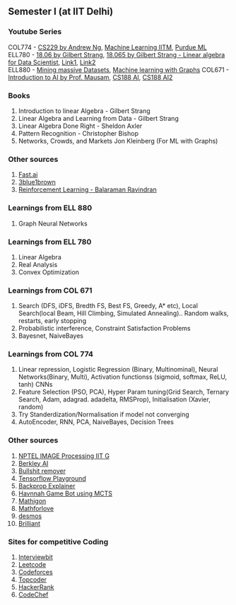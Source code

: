 ## Semester I (at IIT Delhi)

### Youtube Series
COL774 - [CS229 by Andrew Ng](https://www.youtube.com/watch?v=het9HFqo1TQ), [Machine Learning IITM](https://www.youtube.com/playlist?list=PLyqSpQzTE6M-SISTunGRBRiZk7opYBf_K), [Purdue ML](https://www.youtube.com/playlist?list=PL4FSfq6xtSvyqEsz3UUnAizemXJfQyDVD)  
ELL780 - [18.06 by Gilbert Strang](https://www.youtube.com/watch?v=JibVXBElKL0), [18.065 by Gilbert Strang - Linear algebra for Data Scientist](https://www.youtube.com/playlist?list=PLUl4u3cNGP63oMNUHXqIUcrkS2PivhN3k), [Link1](https://youtube.com/playlist?list=PLG4ZBab_DdoeZOWHJhUAA8fzTTumHP2O-&si=dbXdXR4-f-o3NfaV), [Link2](https://www.youtube.com/playlist?list=PLTYWkBB_Zi67KTmbeDxxBPxcEeqPfPC6f)  
ELL880 - [Mining massive Datasets](https://www.youtube.com/@miningmassivedatasets6799), [Machine learning with Graphs](https://www.youtube.com/playlist?list=PLoROMvodv4rPLKxIpqhjhPgdQy7imNkDn)
COL671 - [Introduction to AI by Prof. Mausam](https://www.youtube.com/playlist?list=PLp6ek2hDcoNB_YJCruBFjhF79f5ZHyBuz), [CS188 AI](https://www.youtube.com/playlist?list=PL5gYI166VpDY6n0BGxNBkB-t1O0z4RmrJ), [CS188 AI2](https://www.youtube.com/playlist?list=PLsOUugYMBBJENfZ3XAToMsg44W7LeUVhF)



### Books
1. Introduction to linear Algebra - Gilbert Strang
2. Linear Algebra and Learning from Data - Gilbert Strang
3. Linear Algebra Done Right - Sheldon Axler
4. Pattern Recognition - Christopher Bishop
5. Networks, Crowds, and Markets Jon Kleinberg (For ML with Graphs)

### Other sources
1. [Fast.ai](https://course.fast.ai/)
2. [3blue1brown](https://www.youtube.com/@3blue1brown)
3. [Reinforcement Learning - Balaraman Ravindran](https://www.youtube.com/@reinforcementlearning1077)

### Learnings from ELL 880
1. Graph Neural Networks

### Learnings from ELL 780
1. Linear Algebra
2. Real Analysis
3. Convex Optimization

### Learnings from COL 671
1. Search (DFS, iDFS, Bredth FS, Best FS, Greedy, A* etc), Local Search(local Beam, Hill Climbing, Simulated Annealing).. Random walks, restarts, early stopping
2. Probabilistic interference, Constraint Satisfaction Problems
3. Bayesnet, NaiveBayes

### Learnings from COL 774 
1. Linear repression, Logistic Regression (Binary, Multinominal), Neural Networks(Binary, Multi), Activation functionss (sigmoid, softmax, ReLU, tanh) CNNs
2. Feature Selection (PSO, PCA), Hyper Param tuning(Grid Search, Ternary Search, Adam, adagrad. adadelta, RMSProp), Initialisation (Xavier, random)
3. Try Standerdization/Normalisation if model not converging
4. AutoEncoder, RNN, PCA, NaiveBayes, Decision Trees

### Other sources
1. [NPTEL IMAGE Processing IIT G](https://www.youtube.com/playlist?list=PLwdnzlV3ogoVsma5GmBSsgJM6gHv1QoAo)
2. [Berkley AI](https://www.youtube.com/playlist?list=PLjsx92GvetlT6aVqJodhOdMZ7M_IkJsmL)
3. [Bullshit remover](https://www.bullshitremover.com/)
4. [Tensorflow Playground](https://playground.tensorflow.org)
5. [Backprop Explainer](https://xnought.github.io/backprop-explainer/)
6. [Havnnah Game Bot using MCTS](https://gauravmeena0708.github.io/havannah/index.html)
7. [Mathigon](https://mathigon.org/)
8. [Mathforlove](https://mathforlove.com)
9. [desmos](https://www.desmos.com/)
10. [Brilliant](https://brilliant.org/)

### Sites for competitive Coding
1. [Interviewbit](interviewbit.com/)
2. [Leetcode](https://leetcode.com/)
3. [Codeforces](https://codeforces.com/)
4. [Topcoder](https://www.topcoder.com/)
5. [HackerRank](https://www.hackerrank.com/)
6. [CodeChef](https://www.codechef.com/)

